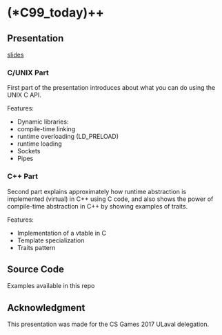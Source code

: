 # (*C99_today)++

## Presentation

[slides](https://docs.google.com/presentation/d/190qYuTpKdD0IFzy7KJ7VMBAPPRh1SNYesiUv9ePJSbk)

### C/UNIX Part

First part of the presentation introduces about what you can do using the UNIX C API.

Features:
- Dynamic libraries:
 - compile-time linking
 - runtime overloading (LD_PRELOAD)
 - runtime loading
- Sockets
- Pipes

### C++ Part

Second part explains approximately how runtime abstraction is implemented (virtual) in C++ using C code, and also shows the power of compile-time abstraction in C++ by showing examples of traits.

Features:
- Implementation of a vtable in C
- Template specialization
- Traits pattern

## Source Code

Examples available in this repo

## Acknowledgment

This presentation was made for the CS Games 2017 ULaval delegation.
